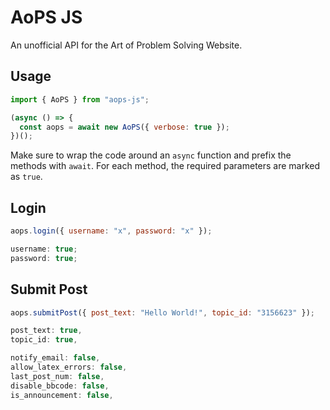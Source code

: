 # AoPS JS

An unofficial API for the Art of Problem Solving Website.

## Usage

```js
import { AoPS } from "aops-js";

(async () => {
  const aops = await new AoPS({ verbose: true });
})();
```

Make sure to wrap the code around an `async` function and prefix the methods with `await`.
For each method, the required parameters are marked as `true`.

## Login

```js
aops.login({ username: "x", password: "x" });
```

```js
username: true;
password: true;
```

## Submit Post

```js
aops.submitPost({ post_text: "Hello World!", topic_id: "3156623" });
```

```js
post_text: true,
topic_id: true,

notify_email: false,
allow_latex_errors: false,
last_post_num: false,
disable_bbcode: false,
is_announcement: false,
```
